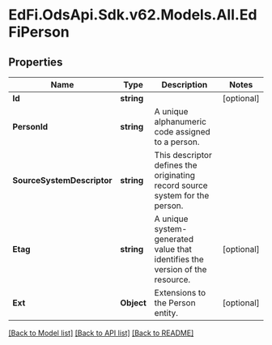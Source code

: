 # EdFi.OdsApi.Sdk.v62.Models.All.EdFiPerson

## Properties

Name | Type | Description | Notes
------------ | ------------- | ------------- | -------------
**Id** | **string** |  | [optional] 
**PersonId** | **string** | A unique alphanumeric code assigned to a person. | 
**SourceSystemDescriptor** | **string** | This descriptor defines the originating record source system for the person. | 
**Etag** | **string** | A unique system-generated value that identifies the version of the resource. | [optional] 
**Ext** | **Object** | Extensions to the Person entity. | [optional] 

[[Back to Model list]](../README.md#documentation-for-models) [[Back to API list]](../README.md#documentation-for-api-endpoints) [[Back to README]](../README.md)

